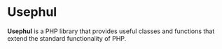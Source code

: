 # Usephul

**Usephul** is a PHP library that provides useful classes and functions that extend the standard functionality of PHP.
